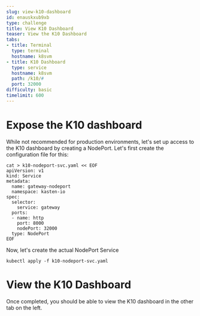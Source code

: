 ```yaml
---
slug: view-k10-dashboard
id: enauskxub9xb
type: challenge
title: View K10 Dashboard
teaser: View the K10 Dashboard
tabs:
- title: Terminal
  type: terminal
  hostname: k8svm
- title: K10 Dashboard
  type: service
  hostname: k8svm
  path: /k10/#
  port: 32000
difficulty: basic
timelimit: 600
---
```

# Expose the K10 dashboard

While not recommended for production environments, let's set up access to the K10 dashboard by creating a NodePort. Let's first create the configuration file for this:

```console
cat > k10-nodeport-svc.yaml << EOF
apiVersion: v1
kind: Service
metadata:
  name: gateway-nodeport
  namespace: kasten-io
spec:
  selector:
    service: gateway
  ports:
  - name: http
    port: 8000
    nodePort: 32000
  type: NodePort
EOF
```

Now, let's create the actual NodePort Service

```console
kubectl apply -f k10-nodeport-svc.yaml
```
# View the K10 Dashboard

Once completed, you should be able to view the K10 dashboard in the other tab on the left.
